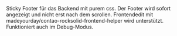 Sticky Footer für das Backend mit purem css. Der Footer wird sofort angezeigt und nicht erst nach dem scrollen. Frontendedit mit madeyourday/contao-rocksolid-frontend-helper wird unterstützt. Funktioniert auch im Debug-Modus.
